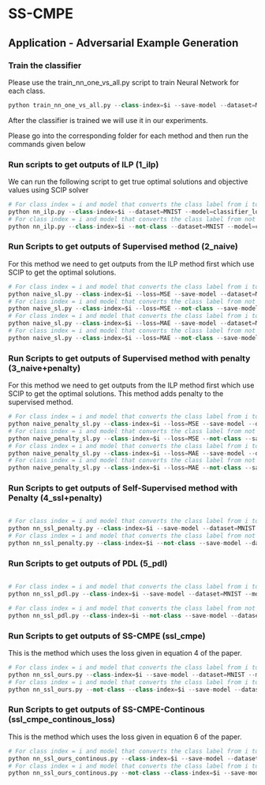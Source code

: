 # SS-CMPE

## Application - Adversarial Example Generation

### Train the classifier

Please use the train_nn_one_vs_all.py script to train Neural Network for each class.

```python
python train_nn_one_vs_all.py --class-index=$i --save-model --dataset=MNIST

```

After the classifier is trained we will use it in our experiments. 

Please go into the corresponding folder for each method and then run the commands given below

### Run scripts to get outputs of ILP (1_ilp)

We can run the following script to get true optimal solutions and objective values using SCIP solver

```python
# For class index = i and model that converts the class label from i to not i
python nn_ilp.py --class-index=$i --dataset=MNIST --model=classifier_location --use_nn
# For class index = i and model that converts the class label from not i to i
python nn_ilp.py --class-index=$i --not-class --dataset=MNIST --model=classifier_location --use_nn
```

### Run Scripts to get outputs of Supervised method (2_naive)

For this method we need to get outputs from the ILP method first which use SCIP to get the optimal solutions.

```python
# For class index = i and model that converts the class label from i to not i - with MSE Loss
python naive_sl.py --class-index=$i --loss=MSE --save-model --dataset=MNIST --model=trained_model_location --use_nn
# For class index = i and model that converts the class label from not i to i - with MSE Loss
python naive_sl.py --class-index=$i --loss=MSE --not-class --save-model --dataset=MNIST --model=trained_model_location --use_nn
# For class index = i and model that converts the class label from i to not i - with MAE Loss
python naive_sl.py --class-index=$i --loss=MAE --save-model --dataset=MNIST --model=trained_model_location --use_nn
# For class index = i and model that converts the class label from not i to i - with MAE Loss
python naive_sl.py --class-index=$i --loss=MAE --not-class --save-model --dataset=MNIST --model=trained_model_location --use_nn

```

### Run Scripts to get outputs of Supervised method with penalty (3_naive+penalty)

For this method we need to get outputs from the ILP method first which use SCIP to get the optimal solutions. This method adds penalty to the supervised method. 

```python
# For class index = i and model that converts the class label from i to not i - with MSE Loss
python naive_penalty_sl.py --class-index=$i --loss=MSE --save-model --dataset=MNIST --model=trained_model_location --use_nn
# For class index = i and model that converts the class label from not i to i - with MSE Loss
python naive_penalty_sl.py --class-index=$i --loss=MSE --not-class --save-model --dataset=MNIST --model=trained_model_location --use_nn
# For class index = i and model that converts the class label from i to not i - with MAE Loss
python naive_penalty_sl.py --class-index=$i --loss=MAE --save-model --dataset=MNIST --model=trained_model_location --use_nn
# For class index = i and model that converts the class label from not i to i - with MAE Loss
python naive_penalty_sl.py --class-index=$i --loss=MAE --not-class --save-model --dataset=MNIST --model=trained_model_location --use_nn

```

### Run Scripts to get outputs of Self-Supervised method with Penalty (4_ssl+penalty)

```python

# For class index = i and model that converts the class label from i to not i 
python nn_ssl_penalty.py --class-index=$i --save-model --dataset=MNIST --model=trained_model_location --use_nn
# For class index = i and model that converts the class label from not i to i 
python nn_ssl_penalty.py --class-index=$i --not-class --save-model --dataset=MNIST --model=trained_model_location --use_nn

```

### Run Scripts to get outputs of PDL (5_pdl)

```python

# For class index = i and model that converts the class label from i to not i 
python nn_ssl_pdl.py --class-index=$i --save-model --dataset=MNIST --model=trained_model_location --use_nn

# For class index = i and model that converts the class label from not i to i 
python nn_ssl_pdl.py --class-index=$i --not-class --save-model --dataset=MNIST --model=trained_model_location --use_nn

```

### Run Scripts to get outputs of SS-CMPE (ssl_cmpe)

This is the method which uses the loss given in equation 4 of the paper.

```python
# For class index = i and model that converts the class label from i to not i 
python nn_ssl_ours.py --class-index=$i --save-model --dataset=MNIST --model=trained_model_location
# For class index = i and model that converts the class label from i to not i 
python nn_ssl_ours.py --not-class --class-index=$i --save-model --dataset=MNIST --model=trained_model_location
```

### Run Scripts to get outputs of SS-CMPE-Continous (ssl_cmpe_continous_loss)

This is the method which uses the loss given in equation 6 of the paper.

```python
# For class index = i and model that converts the class label from i to not i 
python nn_ssl_ours_continous.py --class-index=$i --save-model --dataset=MNIST --model=trained_model_location
# For class index = i and model that converts the class label from i to not i 
python nn_ssl_ours_continous.py --not-class --class-index=$i --save-model --dataset=MNIST --model=trained_model_location

```
